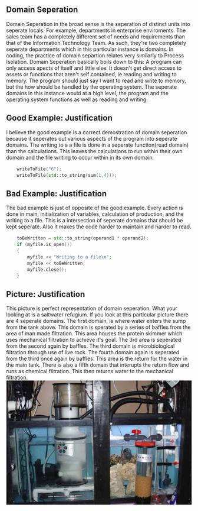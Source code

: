 Domain Seperation
-----------------
Domain Seperation in the broad sense is the seperation of distinct units into seperate locals. For example, departments in enterprise enviroments. The sales team has a completely different set of needs and requirements than that of the Information Technology Team. As such, they're two completely seperate departments which in this particular instance is domains. In coding, the practice of domain separtion relates very similarly to Process Isolation. Domain Seperation basically boils down to this: A program can only access apects of itself and little else. It doesn't get direct access to assets or functions that aren't self contained, ie reading and writing to memory. The program should just say I want to read and write to memory, but the how should be handled by the operating system. The seperate domains in this instance would at a high level, the program and the operating system functions as well as reading and writing. 

Good Example: Justification
--------------------------- 
I believe the good example is a correct demostration of domain seperation because it seperates out various aspects of the program into seperate domains. The writing to a a file is done in a seperate function(read domain) than the calculations. This leaves the calculations to run within their own domain and the file writing to occur within in its own domain. 
```c++ 
	writeToFile("6");
	writeToFile(std::to_string(sum(1,4)));

```
Bad Example: Justification
-------------------------
The bad example is just of opposite of the good example. Every action is done in main, initialization of variables, calculation of production, and the writing to a file. This is a intersection of seperate domains that should be kept seperate. Also it makes the code harder to maintain and harder to read. 
```c++ 
	toBeWritten = std::to_string(operand1 * operand2);
	if (myfile.is_open())
	{
		myfile << "Writing to a file\n"; 
		myfile << toBeWritten;
		myfile.close(); 
	}
```
Picture: Justification
----------------------
This picture is perfect representation of domain seperation. What your looking at  is a saltwater refugium. If you look at this particular picture there are 4 seperate domains. The first domain, is where water enters the sump from the tank above. This domain is sperated by a series of baffles from the area of man made filtration. This area houses the protein skimmer which uses mechanical filtration to achieve it's goal. The 3rd area is seperated from the second again by baffles. The third domain is microbiological filtration through use of live rock. The fourth domain again is seperated from the third once again by baffles. This area is the return for the water in the main tank. There is also a fifth domain that interupts the return flow and runs as chemical filtration. This then returns water to the mechanical filtration. 
![DomainSeperation](/Pictures/domainSeperation.jpg)
